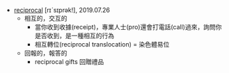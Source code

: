 - [reciprocal](https://tw.dictionary.search.yahoo.com/search?p=reciprocal) [rɪˋsɪprək!], 2019.07.26
  - 相互的，交互的
    - 當你收到收據(receipt)，專業人士(pro)還會打電話(call)過來，詢問你是否收到，是一種相互的行為
    - 相互轉位(reciprocal translocation) = 染色體易位
  - 回報的，報答的
    - reciprocal gifts 回贈禮品

